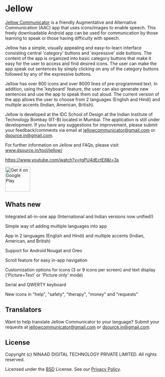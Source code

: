 # Jellow 

[Jellow Communicator](http://www.dsource.in/tool/jellow/) is a friendly Augmentative and Alternative Communication (AAC) app that uses icons/images to enable speech. This freely downloadable Android app can be used for communication by those learning to speak or those having difficulty with speech. 
                                                          
Jellow has a simple, visually appealing and easy-to-learn interface consisting central 'category' buttons and 'expressive' side buttons. The content of the app is organized into basic category buttons that make it easy for the user to access and find desired icons. The user can make the app speak out sentences by simply clicking on any of the category buttons followed by any of the expressive buttons. 
                                                          
Jellow has over 800 icons and over 8000 lines of pre-programmed text. In addition, using the 'keyboard' feature, the user can also generate new sentences and use the app to speak them out aloud. The current version of the app allows the user to choose from 2 languages (English and Hindi) and multiple accents (Indian, American, British). 
                                                          
Jellow is developed at the IDC School of Design at the Indian Institute of Technology Bombay (IIT-B) located in Mumbai. The application is still under development. If you have any suggestions for improvement, please submit your feedback/comments via email at jellowcommunicator@gmail.com or dsource.in@gmail.com. 
                                                          
For further information on Jellow and FAQs, please visit www.dsource.in/tool/jellow/

[<https://www.youtube.com/watch?v=tgPU4dEctE8&t=3s>](https://www.youtube.com/watch?v=tgPU4dEctE8&t=3s)

[<img alt="Get it on Google Play" height="80" src="https://play.google.com/intl/en_us/badges/images/generic/en_badge_web_generic.png">](https://play.google.com/store/apps/details?id=com.dsource.idc.jellowintl&hl=en)



Whats new
----

Integrated all-in-one app (International and Indian versions now unified!)

Simple way of adding multiple languages into app

App in 2 languages (English and Hindi) and multiple accents (Indian, American, and British)
 
Support for Android Nougat and Oreo

Scroll feature for easy in-app navigation

Customization options for icons (3 or 9 icons per screen) and text display ('Picture+Text' or 'Picture only' mode)

Serial and QWERTY keyboard

New icons in "help", "safety", "therapy", "money" and "requests"

Translators
----
Want to help translate Jellow Communicator to your language? Submit your requests at jellowcommunicator@gmail.com or dsource.in@gmail.com.  

License
----

Copyright (c) NINAAD DIGITAL TECHNOLOGY PRIVATE LIMITED. All rights reserved.

Licensed under the [BSD](LICENSE.txt) License.
See our [Privacy Policy](http://www.dsource.in/tool/jellow/privacypolicy/index.html).
